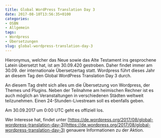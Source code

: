 ```yaml
---
title: Global WordPress Translation Day 3
date: 2017-08-10T13:56:35+0100
categories:
- OSBN
- Allgemein
tags:
- Wordpress
- Übersetzungen
slug: global-wordpress-translation-day-3
---
```

Hieronymus, welcher das Neue sowie das Alte Testament ins gesprochene Latein übersetzt hat, ist am 30.09.420 gestroben. Daher findet immer am 30.09. der internationale Übersetzertag statt. Wordpress führt dieses Jahr an diesem Tag den Global WordPress Translation Day 3 durch.

An diesem Tag dreht sich alles um die Übersetzung von Wordpress, der Themes und Plugins. Neben der Teilnahme am heimischen Rechner ist es auch möglich an Veranstaltungen in verschiedenen Städten weltweit teilzunehmen. Einen 24-Stunden-Livestream soll es ebenfalls geben.

Am 30.09.2017 um 0:00 UTC geht es offiziell los.

Wer Interesse hat, findet unter [https://de.wordpress.org/2017/08/global-wordpress-translation-day-3](https://de.wordpress.org/2017/08/global-wordpress-translation-day-3) genauere Informationen zu der Aktion.